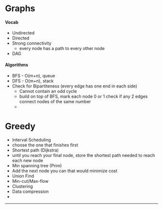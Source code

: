 # Graphs
#### Vocab
* Undirected
* Directed
* Strong connectivity
  * every node has a path to every other node
* DAG

#### Algorithms
* BFS - O(m+n), queue
* DFS - O(m+n), stack
* Check for Bipartiteness (every edge has one end in each side)
  * Cannot contain an odd cycle
  * build on top of BFS, mark each node 0 or 1 check if any 2 edges connect nodes of the same number
  * 
  
# Greedy
* Interval Scheduling
 * choose the one that finishes first 
* Shortest path (Dijkstra)
 * until you reach your final node, store the shortest path needed to reach each new node  
* Min spanning tree (Prim)
 *  Add the next node you can that would minimize cost
* Union Find
* Min-cut/Max-flow
* Clustering
* Data compression
* 
  

---
